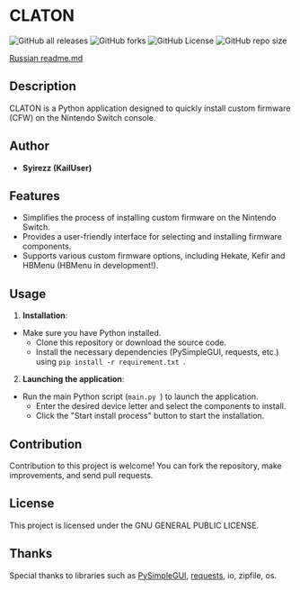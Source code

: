 # CLATON
![GitHub all releases](https://img.shields.io/github/downloads/KailUser/CLATON/total?style=flat-square)
![GitHub forks](https://img.shields.io/github/forks/KailUser/CLATON?style=flat-square)
![GitHub License](https://img.shields.io/github/license/KailUser/CLATON?style=flat-square)
![GitHub repo size](https://img.shields.io/github/repo-size/KailUser/CLATON?style=flat-square)



[Russian readme.md](https://github.com/KailUser/CLATON/blob/main/README_RU.md)
## Description
CLATON is a Python application designed to quickly install custom firmware (CFW) on the Nintendo Switch console.

## Author
- **Syirezz (KailUser)**

## Features
- Simplifies the process of installing custom firmware on the Nintendo Switch.
- Provides a user-friendly interface for selecting and installing firmware components.
- Supports various custom firmware options, including Hekate, Kefir and HBMenu (HBMenu in development!).

## Usage
1. **Installation**:
- Make sure you have Python installed.
   - Clone this repository or download the source code.
   - Install the necessary dependencies (PySimpleGUI, requests, etc.) using `pip install -r requirement.txt `.

2. **Launching the application**:
- Run the main Python script (`main.py `) to launch the application.
   - Enter the desired device letter and select the components to install.
   - Click the "Start install process" button to start the installation.

## Contribution
Contribution to this project is welcome! You can fork the repository, make improvements, and send pull requests.

## License
This project is licensed under the GNU GENERAL PUBLIC LICENSE.

## Thanks
Special thanks to libraries such as [PySimpleGUI](https://github.com/PySimpleGUI/PySimpleGUI ), [requests](https://github.com/psf/requests ), io, zipfile, os.
